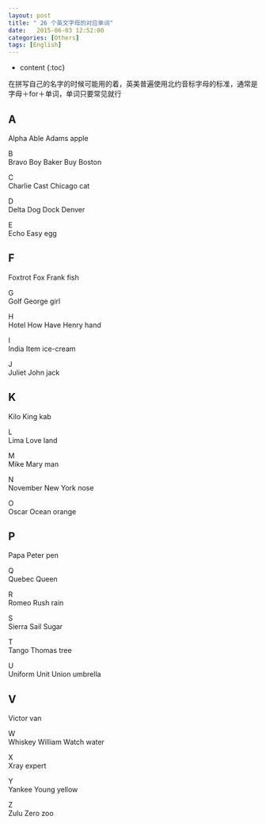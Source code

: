 ```yaml
---
layout: post
title: " 26 个英文字母的对应单词"
date:   2015-06-03 12:52:00 
categories: [Others]
tags: [English]
---
```


* content
{:toc}

在拼写自己的名字的时候可能用的着，英美普遍使用北约音标字母的标准，通常是字母＋for＋单词，单词只要常见就行   

## A

Alpha&nbsp;Able&nbsp;Adams&nbsp;apple   

B   
Bravo&nbsp;Boy&nbsp;Baker&nbsp;Buy&nbsp;Boston   

C   
Charlie&nbsp;Cast&nbsp;Chicago&nbsp;cat   

D   
Delta&nbsp;Dog&nbsp;Dock&nbsp;Denver   

E   
Echo&nbsp;Easy&nbsp;egg    

## F

Foxtrot&nbsp;Fox&nbsp;Frank&nbsp;fish    

G   
Golf&nbsp;George&nbsp;girl   

H   
Hotel&nbsp;How&nbsp;Have&nbsp;Henry&nbsp;hand   

I   
India&nbsp;Item&nbsp;ice-cream   

J   
Juliet&nbsp;John&nbsp;jack    

## K

Kilo&nbsp;King&nbsp;kab   

L   
Lima&nbsp;Love&nbsp;land    

M   
Mike&nbsp;Mary&nbsp;man    

N   
November&nbsp;New York&nbsp;nose    

O   
Oscar&nbsp;Ocean&nbsp;orange    

## P

Papa&nbsp;Peter&nbsp;pen    

Q   
Quebec&nbsp;Queen&nbsp;   

R   
Romeo&nbsp;Rush&nbsp;rain    

S   
Sierra&nbsp;Sail&nbsp;Sugar   

T   
Tango&nbsp;Thomas&nbsp;tree    

U   
Uniform&nbsp;Unit&nbsp;Union&nbsp;umbrella    

## V

Victor&nbsp;van    

W   
Whiskey&nbsp;William&nbsp;Watch&nbsp;water   

X   
Xray&nbsp;expert   

Y   
Yankee&nbsp;Young&nbsp;yellow    

Z   
Zulu&nbsp;Zero&nbsp;zoo
